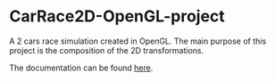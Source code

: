 # CarRace2D-OpenGL-project
A 2 cars race simulation created in OpenGL. The main purpose of this project is the composition of the 2D transformations.

The documentation can be found [here](https://github.com/Stefannsen/CarRace2D-OpenGL-project/blob/main/Project_doc.pdf).
